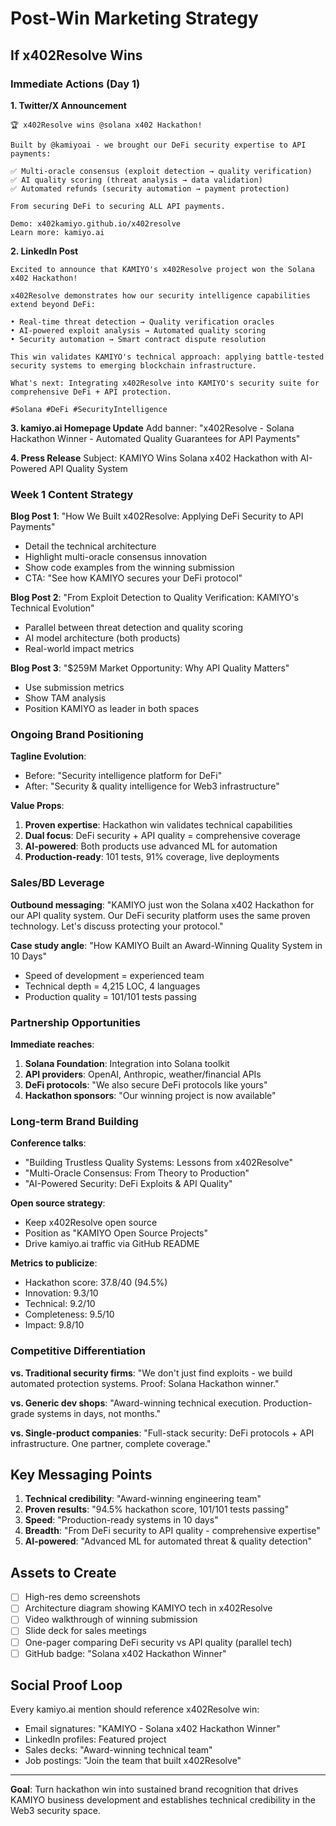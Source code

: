 # Post-Win Marketing Strategy

## If x402Resolve Wins

### Immediate Actions (Day 1)

**1. Twitter/X Announcement**
```
🏆 x402Resolve wins @solana x402 Hackathon!

Built by @kamiyoai - we brought our DeFi security expertise to API payments:

✅ Multi-oracle consensus (exploit detection → quality verification)
✅ AI quality scoring (threat analysis → data validation)
✅ Automated refunds (security automation → payment protection)

From securing DeFi to securing ALL API payments.

Demo: x402kamiyo.github.io/x402resolve
Learn more: kamiyo.ai
```

**2. LinkedIn Post**
```
Excited to announce that KAMIYO's x402Resolve project won the Solana x402 Hackathon!

x402Resolve demonstrates how our security intelligence capabilities extend beyond DeFi:

• Real-time threat detection → Quality verification oracles
• AI-powered exploit analysis → Automated quality scoring
• Security automation → Smart contract dispute resolution

This win validates KAMIYO's technical approach: applying battle-tested security systems to emerging blockchain infrastructure.

What's next: Integrating x402Resolve into KAMIYO's security suite for comprehensive DeFi + API protection.

#Solana #DeFi #SecurityIntelligence
```

**3. kamiyo.ai Homepage Update**
Add banner: "x402Resolve - Solana Hackathon Winner - Automated Quality Guarantees for API Payments"

**4. Press Release**
Subject: KAMIYO Wins Solana x402 Hackathon with AI-Powered API Quality System

### Week 1 Content Strategy

**Blog Post 1**: "How We Built x402Resolve: Applying DeFi Security to API Payments"
- Detail the technical architecture
- Highlight multi-oracle consensus innovation
- Show code examples from the winning submission
- CTA: "See how KAMIYO secures your DeFi protocol"

**Blog Post 2**: "From Exploit Detection to Quality Verification: KAMIYO's Technical Evolution"
- Parallel between threat detection and quality scoring
- AI model architecture (both products)
- Real-world impact metrics

**Blog Post 3**: "$259M Market Opportunity: Why API Quality Matters"
- Use submission metrics
- Show TAM analysis
- Position KAMIYO as leader in both spaces

### Ongoing Brand Positioning

**Tagline Evolution**:
- Before: "Security intelligence platform for DeFi"
- After: "Security & quality intelligence for Web3 infrastructure"

**Value Props**:
1. **Proven expertise**: Hackathon win validates technical capabilities
2. **Dual focus**: DeFi security + API quality = comprehensive coverage
3. **AI-powered**: Both products use advanced ML for automation
4. **Production-ready**: 101 tests, 91% coverage, live deployments

### Sales/BD Leverage

**Outbound messaging**:
"KAMIYO just won the Solana x402 Hackathon for our API quality system. Our DeFi security platform uses the same proven technology. Let's discuss protecting your protocol."

**Case study angle**:
"How KAMIYO Built an Award-Winning Quality System in 10 Days"
- Speed of development = experienced team
- Technical depth = 4,215 LOC, 4 languages
- Production quality = 101/101 tests passing

### Partnership Opportunities

**Immediate reaches**:
1. **Solana Foundation**: Integration into Solana toolkit
2. **API providers**: OpenAI, Anthropic, weather/financial APIs
3. **DeFi protocols**: "We also secure DeFi protocols like yours"
4. **Hackathon sponsors**: "Our winning project is now available"

### Long-term Brand Building

**Conference talks**:
- "Building Trustless Quality Systems: Lessons from x402Resolve"
- "Multi-Oracle Consensus: From Theory to Production"
- "AI-Powered Security: DeFi Exploits & API Quality"

**Open source strategy**:
- Keep x402Resolve open source
- Position as "KAMIYO Open Source Projects"
- Drive kamiyo.ai traffic via GitHub README

**Metrics to publicize**:
- Hackathon score: 37.8/40 (94.5%)
- Innovation: 9.3/10
- Technical: 9.2/10
- Completeness: 9.5/10
- Impact: 9.8/10

### Competitive Differentiation

**vs. Traditional security firms**:
"We don't just find exploits - we build automated protection systems. Proof: Solana Hackathon winner."

**vs. Generic dev shops**:
"Award-winning technical execution. Production-grade systems in days, not months."

**vs. Single-product companies**:
"Full-stack security: DeFi protocols + API infrastructure. One partner, complete coverage."

## Key Messaging Points

1. **Technical credibility**: "Award-winning engineering team"
2. **Proven results**: "94.5% hackathon score, 101/101 tests passing"
3. **Speed**: "Production-ready systems in 10 days"
4. **Breadth**: "From DeFi security to API quality - comprehensive expertise"
5. **AI-powered**: "Advanced ML for automated threat & quality detection"

## Assets to Create

- [ ] High-res demo screenshots
- [ ] Architecture diagram showing KAMIYO tech in x402Resolve
- [ ] Video walkthrough of winning submission
- [ ] Slide deck for sales meetings
- [ ] One-pager comparing DeFi security vs API quality (parallel tech)
- [ ] GitHub badge: "Solana x402 Hackathon Winner"

## Social Proof Loop

Every kamiyo.ai mention should reference x402Resolve win:
- Email signatures: "KAMIYO - Solana x402 Hackathon Winner"
- LinkedIn profiles: Featured project
- Sales decks: "Award-winning technical team"
- Job postings: "Join the team that built x402Resolve"

---

**Goal**: Turn hackathon win into sustained brand recognition that drives KAMIYO business development and establishes technical credibility in the Web3 security space.

